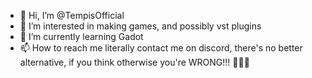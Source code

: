 - 👋 Hi, I’m @TempisOfficial
- 👀 I’m interested in making games, and possibly vst plugins
- 🌱 I’m currently learning Gadot
- 📫 How to reach me literally contact me on discord, there's no better alternative, if you think otherwise you're WRONG!!! 👀👀👀


